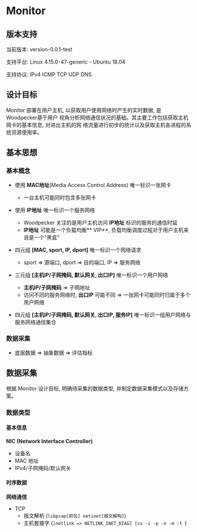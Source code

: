 # Monitor

## 版本支持

当前版本: version-0.0.1-test

支持平台: Linux 4.15.0-47-generic - Ubuntu 18.04

支持协议: IPv4 ICMP TCP UDP DNS

## 设计目标

Monitor 部署在用户主机, 以获取用户使用网络时产生的实时数据, 是Woodpecker基于用户
视角分析网络通信状况的基础。其主要工作包括获取主机网卡的基本信息, 对进出主机的网
络流量进行初步的统计以及获取主机各进程的系统资源使用率。

## 基本思想

### 基本概念

+ 使用 **MAC地址**(Media Access Control Address) 唯一标识一张网卡
    - 一台主机可能同时包含多张网卡

+ 使用 **IP地址** 唯一标识一个服务网络
    - Woodpecker 关注的是用户主机访问 **IP地址** 标识的服务的通信时延
    - **IP地址** 可能是一个负载均衡** VIP**, 负载均衡调度过程对于用户主机来说是一个"黑盒"

+ 四元组 **[MAC, sport, IP, dport]** 唯一标识一个网络请求
    - sport => 源端口, dport => 目的端口, IP => 服务网络

+ 三元组 **[主机IP/子网掩码, 默认网关, 出口IP]** 唯一标识一个用户网络
    - **主机IP/子网掩码** => 子网地址
    - 访问不同的服务网络时, **出口IP** 可能不同 => 一张网卡可能同时归属于多个用户网络

+ 四元组 **[主机IP/子网掩码, 默认网关, 出口IP, 服务IP]** 唯一标识一组用户网络与服务网络通信集合

### 数据采集

+ 底层数据 => 抽象数据 => 评估指标

## 数据采集

根据 Monitor 设计目标, 明确待采集的数据类型, 并制定数据采集模式以及存储方案。

### 数据类型

#### 基本信息

**NIC (Network Interface Controller)**
+ 设备名
+ MAC 地址
+ IPv4/子网掩码/默认网关

#### 时序数据

**网络通信**
+ TCP
    - 报文解析 (`libpcap[抓包] netinet[报文解构]`)
    - 主机套接字 (`[netlink => NETLINK_INET_DIAG] [ss -i -p -n -m -t `)
